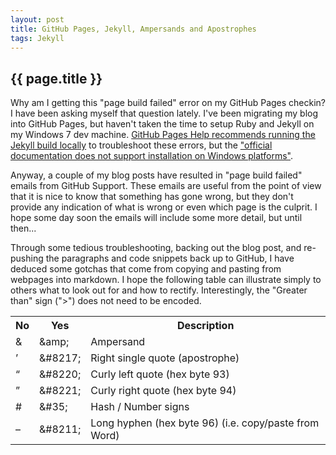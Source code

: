 ```yaml
---
layout: post
title: GitHub Pages, Jekyll, Ampersands and Apostrophes
tags: Jekyll
---
```

{{ page.title }}
----------------
Why am I getting this "page build failed" error on my GitHub Pages checkin? I have been asking myself that question lately.
I've been migrating my blog into GitHub Pages, but haven't taken the time to setup Ruby and Jekyll on my 
Windows 7 dev machine. [GitHub Pages Help recommends running the Jekyll build locally](https://help.github.com/articles/pages-don-t-build-unable-to-run-jekyll#syntax-errors) 
to troubleshoot these errors, but the ["official documentation does not support installation on Windows platforms"](http://jekyllrb.com/docs/installation/). 

Anyway, a couple of my blog posts have resulted in "page build failed" emails from GitHub Support. 
These emails are useful from the point of view that it is nice to know that something has gone wrong, but they 
don't provide any indication of what is wrong or even which page is the culprit. I hope some day soon
the emails will include some more detail, but until then... 

Through some tedious troubleshooting, backing out the blog post, and re-pushing the paragraphs
and code snippets back up to GitHub, I have deduced some gotchas that come from copying and pasting
from webpages into markdown. I hope the following table can illustrate simply to others what to look
out for and how to rectify. Interestingly, the "Greater than" sign (">") does not need to be encoded. 

<center>
<table id="PageBuildFailedGotchas">
	<tr>
		<th class="text-error">No</th>
		<th class="text-success">Yes</th>
		<th class="text-left">Description</th>
	</tr>
	<tr>
		<td>&amp;</td>
		<td>&amp;amp;</td>
		<td class="text-left">Ampersand</td>
	</tr>
	<tr>
		<td>&#8217;</td>
		<td>&amp;&#35;8217;</td>
		<td class="text-left">Right single quote (apostrophe)</td>
	</tr>
	<tr>
		<td>&#8220;</td>
		<td>&amp;&#35;8220;</td>
		<td class="text-left">Curly left quote (hex byte 93)</td>
	</tr>
	<tr>
		<td>&#8221;</td>
		<td>&amp;&#35;8221;</td>
		<td class="text-left">Curly right quote (hex byte 94)</td>
	</tr>
	<tr>
		<td>&#35;</td>
		<td>&amp;&#35;35;</td>
		<td class="text-left">Hash / Number signs</td>
	</tr>
	<tr>
		<td>&#8211;</td>
		<td>&amp;&#35;8211;</td>
		<td class="text-left">Long hyphen (hex byte 96) (i.e. copy/paste from Word)</td>
	</tr>

</table>
</center>
